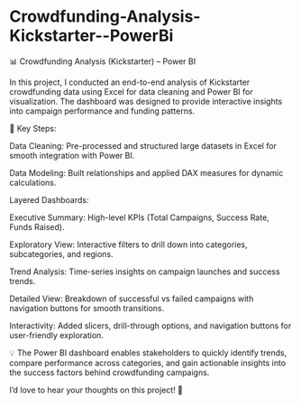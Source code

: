 # Crowdfunding-Analysis-Kickstarter--PowerBi
📊 Crowdfunding Analysis (Kickstarter) – Power BI

In this project, I conducted an end-to-end analysis of Kickstarter crowdfunding data using Excel for data cleaning and Power BI for visualization. The dashboard was designed to provide interactive insights into campaign performance and funding patterns.

🔹 Key Steps:

Data Cleaning: Pre-processed and structured large datasets in Excel for smooth integration with Power BI.

Data Modeling: Built relationships and applied DAX measures for dynamic calculations.

Layered Dashboards:

Executive Summary: High-level KPIs (Total Campaigns, Success Rate, Funds Raised).

Exploratory View: Interactive filters to drill down into categories, subcategories, and regions.

Trend Analysis: Time-series insights on campaign launches and success trends.

Detailed View: Breakdown of successful vs failed campaigns with navigation buttons for smooth transitions.

Interactivity: Added slicers, drill-through options, and navigation buttons for user-friendly exploration.

💡 The Power BI dashboard enables stakeholders to quickly identify trends, compare performance across categories, and gain actionable insights into the success factors behind crowdfunding campaigns.

I’d love to hear your thoughts on this project! 🚀
